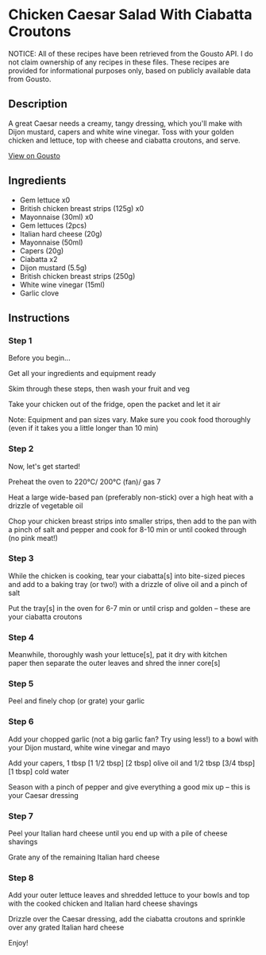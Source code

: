 # Chicken Caesar Salad With Ciabatta Croutons

NOTICE: All of these recipes have been retrieved from the Gousto API. I do not claim ownership of any recipes in these files. These recipes are provided for informational purposes only, based on publicly available data from Gousto.

## Description

A great Caesar needs a creamy, tangy dressing, which you'll make with Dijon mustard, capers and white wine vinegar. Toss with your golden chicken and lettuce, top with cheese and ciabatta croutons, and serve.

[View on Gousto](https://www.gousto.co.uk/recipes/cookbook/chicken-caesar-salad-focaccia-croutons)

## Ingredients

- Gem lettuce x0
- British chicken breast strips (125g) x0
- Mayonnaise (30ml) x0
- Gem lettuces (2pcs)
- Italian hard cheese (20g)
- Mayonnaise (50ml)
- Capers (20g)
- Ciabatta x2
- Dijon mustard (5.5g)
- British chicken breast strips (250g)
- White wine vinegar (15ml)
- Garlic clove

## Instructions


### Step 1

Before you begin...

Get all your ingredients and equipment ready

Skim through these steps, then wash your fruit and veg

Take your chicken out of the fridge, open the packet and let it air

Note: Equipment and pan sizes vary. Make sure you cook food thoroughly (even if it takes you a little longer than 10 min)


### Step 2

Now, let's get started!

Preheat the oven to 220°C/ 200°C (fan)/ gas 7

Heat a large wide-based pan (preferably non-stick) over a high heat with a drizzle of vegetable oil

Chop your chicken breast strips into smaller strips, then add to the pan with a pinch of salt and pepper and cook for 8-10 min or until cooked through (no pink meat!)


### Step 3

While the chicken is cooking, tear your ciabatta[s] into bite-sized pieces and add to a baking tray (or two!) with a drizzle of olive oil and a pinch of salt

Put the tray[s] in the oven for 6-7 min or until crisp and golden – these are your ciabatta croutons


### Step 4

Meanwhile, thoroughly wash your lettuce[s], pat it dry with kitchen paper then separate the outer leaves and shred the inner core[s]


### Step 5

Peel and finely chop (or grate) your garlic


### Step 6

Add your chopped garlic (not a big garlic fan? Try using less!) to a bowl with your Dijon mustard, white wine vinegar and mayo

Add your capers, 1 tbsp <span class="text-purple">[1 1/2 tbsp]</span> <span class="text-danger">[2 tbsp]</span> olive oil and 1/2 tbsp <span class="text-purple">[3/4 tbsp]</span> <span class="text-danger">[1 tbsp]</span> cold water

Season with a pinch of pepper and give everything a good mix up – this is your Caesar dressing


### Step 7

Peel your Italian hard cheese until you end up with a pile of cheese shavings

Grate any of the remaining Italian hard cheese

### Step 8

Add your outer lettuce leaves and shredded lettuce to your bowls and top with the cooked chicken and Italian hard cheese shavings

Drizzle over the Caesar dressing, add the ciabatta croutons and sprinkle over any grated Italian hard cheese

Enjoy!

